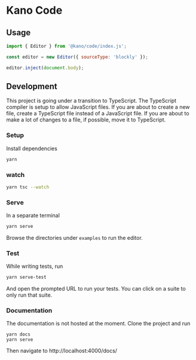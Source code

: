 # Kano Code

## Usage

```js
import { Editor } from '@kano/code/index.js';

const editor = new Editor({ sourceType: 'blockly' });

editor.inject(document.body);

```

## Development

This project is going under a transition to TypeScript. The TypeScript compiler is setup to allow JavaScript files.
If you are about to create a new file, create a TypeScript file instead of a JavaScript file. If you are about to make a lot of changes to a file, if possible, move it to TypeScript.

### Setup

Install dependencies

```sh
yarn
```

### watch

```sh
yarn tsc --watch
```

### Serve

In a separate terminal

```sh
yarn serve
```

Browse the directories under `examples` to run the editor.

### Test

While writing tests, run

```sh
yarn serve-test
```

And open the prompted URL to run your tests. You can click on a suite to only run that suite.

### Documentation

The documentation is not hosted at the moment. Clone the project and run

```
yarn docs
yarn serve
```

Then navigate to http://localhost:4000/docs/
